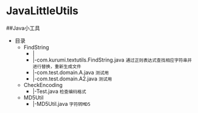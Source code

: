 # JavaLittleUtils
##Java小工具
* 目录
    * FindString 
        * |
        * |-com.kurumi.textutils.FindString.java `通过正则表达式查找相应字符串并进行替换，重新生成文件`
        * |-com.test.domain.A.java `测试用`
        * |-com.test.domain.A2.java `测试用`
    * CheckEncoding
        * |-Test.java `检查编码格式`
	* MD5Util
		* |-MD5Util.java `字符转MD5`